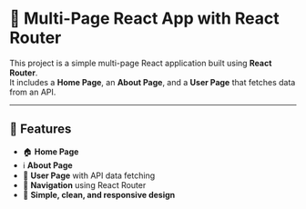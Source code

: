 # 📘 Multi-Page React App with React Router

This project is a simple multi-page React application built using **React Router**.  
It includes a **Home Page**, an **About Page**, and a **User Page** that fetches data from an API.  

---

## 🚀 Features

- 🏠 **Home Page**  
- ℹ️ **About Page**  
- 👤 **User Page** with API data fetching  
- 🔗 **Navigation** using React Router  
- 🎨 **Simple, clean, and responsive design**  



